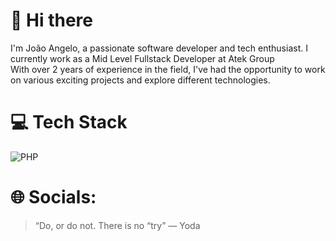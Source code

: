 # 👋 Hi there

I'm João Angelo, a passionate software developer and tech enthusiast. I currently work as a Mid Level Fullstack Developer at Atek Group </br>
With over 2 years of experience in the field, I've had the opportunity to work on various exciting projects and explore different technologies.

# 💻 Tech Stack
![PHP](https://img.shields.io/badge/PHP-777BB4?style=for-the-badge&logo=php&logoColor=white)

# 🌐 Socials:


> “Do, or do not. There is no “try” — Yoda
